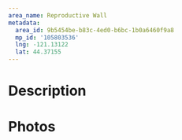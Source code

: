 ```yaml
---
area_name: Reproductive Wall
metadata:
  area_id: 9b5454be-b83c-4ed0-b6bc-1b0a6460f9a8
  mp_id: '105803536'
  lng: -121.13122
  lat: 44.37155
---
```

# Description

# Photos

